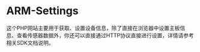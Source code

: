 # ARM-Settings

这个PHP网站主要用于获取、设置设备信息，除了直接在浏览器中设置主板信息、查看传感器数据外，你还可以直接通过HTTP协议直接进行设置，详情请参考相关SDK文档说明。

